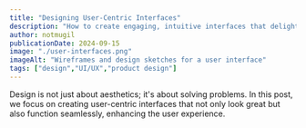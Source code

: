 ```yaml
---
title: "Designing User-Centric Interfaces"
description: "How to create engaging, intuitive interfaces that delight users."
author: notmugil
publicationDate: 2024-09-15
image: "./user-interfaces.png"
imageAlt: "Wireframes and design sketches for a user interface"
tags: ["design","UI/UX","product design"]
---
```


Design is not just about aesthetics; it's about solving problems. In this post, we focus on creating user-centric interfaces that not only look great but also function seamlessly, enhancing the user experience.
